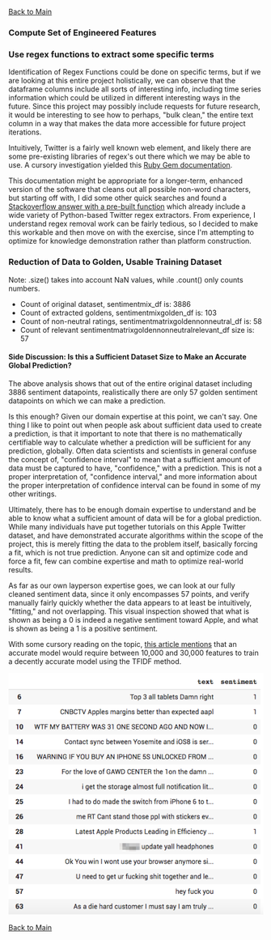 [Back to Main](/README.md/)

### Compute Set of Engineered Features

### Use regex functions to extract some specific terms

Identification of Regex Functions could be done on specific terms, but if we are looking at this entire project holistically, we can observe that the dataframe columns include all sorts of interesting info, including time series information which could be utilized in different interesting ways in the future. Since this project may possibly include requests for future research, it would be interesting to see how to perhaps, "bulk clean," the entire text column in a way that makes the data more accessible for future project iterations.

Intuitively, Twitter is a fairly well known web element, and likely there are some pre-existing libraries of regex's out there which we may be able to use. A cursory investigation yielded this [Ruby Gem documentation](https://www.rubydoc.info/gems/twitter-text/1.13.0/Twitter/Regex).

This documentation might be appropriate for a longer-term, enhanced version of the software that cleans out all possible non-word characters, but starting off with, I did some other quick searches and found a [Stackoverflow answer with a pre-built function](https://stackoverflow.com/questions/8376691/how-to-remove-hashtag-user-link-of-a-tweet-using-regular-expression) which already include a wide variety of Python-based Twitter regex extractors. From experience, I understand regex removal work can be fairly tedious, so I decided to make this workable and then move on with the exercise, since I'm attempting to optimize for knowledge demonstration rather than platform construction.

### Reduction of Data to Golden, Usable Training Dataset

Note: .size() takes into account NaN values, while .count() only counts numbers.

* Count of original dataset, sentimentmix_df is:  3886
* Count of extracted goldens, sentimentmixgolden_df is:  103
* Count of non-neutral ratings, sentimentmatrixgoldennonneutral_df is:  58
* Count of relevant sentimentmatrixgoldennonneutralrelevant_df size is:  57

#### Side Discussion: Is this a Sufficient Dataset Size to Make an Accurate Global Prediction?

The above analysis shows that out of the entire original dataset including 3886 sentiment datapoints, realistically there are only 57 golden sentiment datapoints on which we can make a prediction.

Is this enough?  Given our domain expertise at this point, we can't say. One thing I like to point out when people ask about sufficient data used to create a prediction, is that it important to note that there is no mathematically certifiable way to calculate whether a prediction will be sufficient for any prediction, globally. Often data scientists and scientists in general confuse the concept of, "confidence interval" to mean that a sufficient amount of data must be captured to have, "confidence," with a prediction.  This is not a proper interpretation of, "confidence interval," and more information about the proper interpretation of confidence interval can be found in some of my other writings.

Ultimately, there has to be enough domain expertise to understand and be able to know what a sufficient amount of data will be for a global prediction. While many individuals have put together tutorials on this Apple Twitter dataset, and have demonstrated accurate algorithms within the scope of the project, this is merely fitting the data to the problem itself, basically forcing a fit, which is not true prediction. Anyone can sit and optimize code and force a fit, few can combine expertise and math to optimize real-world results.

As far as our own layperson expertise goes, we can look at our fully cleaned sentiment data, since it only encompasses 57 points, and verify manually fairly quickly whether the data appears to at least be intuitively, "fitting," and not overlapping. This visual inspection showed that what is shown as being a 0 is indeed a negative sentiment toward Apple, and what is shown as being a 1 is a positive sentiment.

With some cursory reading on the topic, [this article mentions](https://towardsdatascience.com/latent-semantic-analysis-sentiment-classification-with-python-5f657346f6a3) that an accurate model would require between 10,000 and 30,000 features to train a decently accurate model using the TFIDF method.

![cleaned sentiment analysis](/assets/images/cleanedsentiment.png)

[Back to Main](/README.md/)
